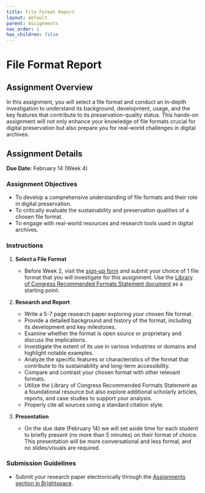 ```yaml
---
title: File Format Report
layout: default
parent: Assignments
nav_order: 1
has_children: false
---
```


# File Format Report

## Assignment Overview

In this assignment, you will select a file format and conduct an in-depth investigation to understand its background, development, usage, and the key features that contribute to its preservation-quality status. This hands-on assignment will not only enhance your knowledge of file formats crucial for digital preservation but also prepare you for real-world challenges in digital archives.

## Assignment Details
 
**Due Date:** February 14 (Week 4)

### Assignment Objectives

- To develop a comprehensive understanding of file formats and their role in digital preservation.
- To critically evaluate the sustainability and preservation qualities of a chosen file format.
- To engage with real-world resources and research tools used in digital archives.

### Instructions

1. **Select a File Format**
   - Before Week 2, visit the <a href="https://docs.google.com/forms/d/e/1FAIpQLScwKdSzB8FUcoP-tl2OQ6xo_6qyzXRBGerYk0DnQ8BQzyQKhA/viewform" target="_blank">sign-up form</a> and submit your choice of 1 file format that you will investigate for this assignment. Use the <a href="https://www.loc.gov/preservation/resources/rfs/TOC.html" target="_blank">Library of Congress Recommended Formats Statement document</a> as a starting point.

2. **Research and Report**
   - Write a 5-7 page research paper exploring your chosen file format.
   - Provide a detailed background and history of the format, including its development and key milestones.
   - Examine whether the format is open source or proprietary and discuss the implications.
   - Investigate the extent of its use in various industries or domains and highlight notable examples.
   - Analyze the specific features or characteristics of the format that contribute to its sustainability and long-term accessibility.
   - Compare and contrast your chosen format with other relevant formats.
   - Utilize the Library of Congress Recommended Formats Statement as a foundational resource but also explore additional scholarly articles, reports, and case studies to support your analysis.
   - Properly cite all sources using a standard citation style.

3. **Presentation**
   - On the due date (February 14) we will set aside time for each student to briefly present (no more than 5 minutes) on their format of choice. This presentation will be more conversational and less formal, and no slides/visuals are required.

### Submission Guidelines

- Submit your research paper electronically through the <a href="https://brightspace.nyu.edu/d2l/lms/dropbox/admin/folders_manage.d2l?ou=346663" target="_blank">Assignments section in Brightspace</a>.
